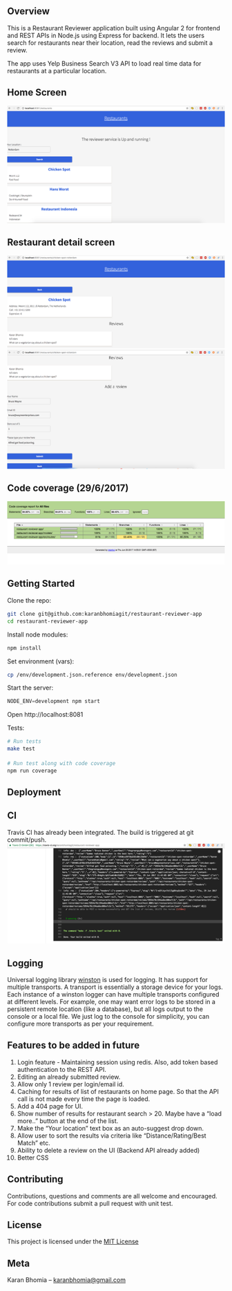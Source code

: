 ## Overview

This is a Restaurant Reviewer application built using Angular 2 for frontend and REST APIs in Node.js using Express for backend.
It lets the users search for restaurants near their location, read the reviews and submit a review.

The app uses Yelp Business Search V3 API to load real time data for restaurants at a particular location.

## Home Screen
![Home screen](/static/images/home.png?raw=true)

## Restaurant detail screen
![Restaurant detail](/static/images/restaurant.png?raw=true)
![Restaurant reviews](/static/images/restaurant-2.png?raw=true)

## Code coverage (29/6/2017)
![Code Coverage](/static/images/codeCoverage.png?raw=true)

## Getting Started

Clone the repo:
```sh
git clone git@github.com:karanbhomiagit/restaurant-reviewer-app
cd restaurant-reviewer-app
```

Install node modules:
```js
npm install
```

Set environment (vars):
```sh
cp /env/development.json.reference env/development.json
```

Start the server:
```js
NODE_ENV=development npm start
```

Open http://localhost:8081


Tests:
```sh
# Run tests
make test

# Run test along with code coverage
npm run coverage
```

## Deployment



## CI

Travis CI has already been integrated. The build is triggered at git commit/push.
![CI](/static/images/travis.png?raw=true)

## Logging

Universal logging library [winston](https://www.npmjs.com/package/winston) is used for logging. It has support for multiple transports.  A transport is essentially a storage device for your logs. Each instance of a winston logger can have multiple transports configured at different levels. For example, one may want error logs to be stored in a persistent remote location (like a database), but all logs output to the console or a local file. We just log to the console for simplicity, you can configure more transports as per your requirement.

## Features to be added in future

1. Login feature - Maintaining session using redis. Also, add token based authentication to the REST API.
2. Editing an already submitted review.
3. Allow only 1 review per login/email id.
4. Caching for results of list of restaurants on home page. So that the API call is not made every time the page is loaded.
5. Add a 404 page for UI.
6. Show number of results for restaurant search > 20. Maybe have a “load more..” button at the end of the list.
7. Make the “Your location” text box as an auto-suggest drop down.
8. Allow user to sort the results via criteria like “Distance/Rating/Best Match” etc.
9. Ability to delete a review on the UI (Backend API already added)
10. Better CSS

## Contributing

Contributions, questions and comments are all welcome and encouraged. For code contributions submit a pull request with unit test.

## License

This project is licensed under the [MIT License](https://github.com/karanbhomiagit/restaurant-reviewer-app/blob/master/LICENSE)

## Meta

Karan Bhomia – karanbhomia@gmail.com
